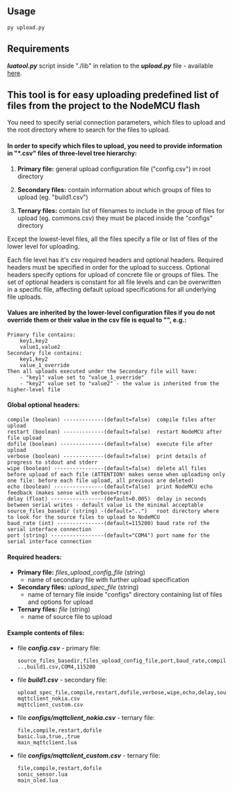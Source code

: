 ## Usage
```
py upload.py
```

## Requirements
***luatool.py*** script inside "./lib" in relation to the ***upload.py*** file - available [here](https://github.com/4refr0nt/luatool).

## This tool is for easy uploading predefined list of files from the project to the NodeMCU flash
You need to specify serial connection parameters, which files to upload
and the root directory where to search for the files to upload.

#### In order to specify which files to upload, you need to provide information in "*.csv" files of three-level tree hierarchy:

1) **Primary file:** general upload configuration file ("config.csv") in root directory

2) **Secondary files:** contain information about which groups of files to upload (eg. "build1.csv")

3) **Ternary files:** contain list of filenames to include in the group of files for upload (eg. commons.csv)
   they must be placed inside the "configs" directory

Except the lowest-level files, all the files specify a file or list of files of the lower level for uploading.

Each file level has it's csv required headers and optional headers. Required headers must be specified
in order for the upload to success. Optional headers specify options for upload of concrete file or groups of files.
The set of optional headers is constant for all file levels and can be overwritten in a specific file,
affecting default upload specifications for all underlying file uploads.

#### Values are inherited by the lower-level configuration files if you do not override them or their value in the csv file is equal to "", e.g.:
    Primary file contains:
        key1,key2
        value1,value2
    Secondary file contains:
        key1,key2
        value_1_override
    Then all uploads executed under the Secondary file will have:
        - "key1" value set to "value_1_override"
        - "key2" value set to "value2" - the value is inherited from the higher-level file

#### Global optional headers:
```
compile (boolean) -------------(default=false)  compile files after upload
restart (boolean) -------------(default=false)  restart NodeMCU after file upload
dofile (boolean) --------------(default=false)  execute file after upload
verbose (boolean) -------------(default=false)  print details of progress to stdout and stderr
wipe (boolean) ----------------(default=false)  delete all files before upload of each file (ATTENTION! makes sense when uploading only one file: before each file upload, all previous are deleted)
echo (boolean) ----------------(default=false)  print NodeMCU echo feedback (makes sense with verbose=true)
delay (float) -----------------(default=0.005)  delay in seconds between serial writes - default value is the minimal acceptable
source_files_basedir (string) -(default="..")   root directory where to look for the source files to upload to NodeMCU
baud_rate (int) ---------------(default=115200) baud rate rof the serial interface connection
port (string) -----------------(default="COM4") port name for the serial interface connection
```

#### Required headers:
- **Primary file:**
    *files_upload_config_file* (string)
    - name of secondary file with further upload specification
- **Secondary files:**
    *upload_spec_file* (string)
    - name of ternary file inside "configs" directory containing list of files and options for upload
- **Ternary files:**
    *file* (string)
    - name of source file to upload

#### Example contents of files:

* file ***config.csv*** - primary file:

    ```
    source_files_basedir,files_upload_config_file,port,baud_rate,compile,restart,dofile,verbose,wipe,echo,delay
    ..,build1.csv,COM4,115200
    ```
* file ***build1.csv*** - secondary file:

    ```
    upload_spec_file,compile,restart,dofile,verbose,wipe,echo,delay,source_files_basedir
    mqttclient_nokia.csv
    mqttclient_custom.csv
    ```
* file ***configs/mqttclient_nokia.csv*** - ternary file:

    ```
    file,compile,restart,dofile
    basic.lua,true,,true
    main_mqttclient.lua
    ```
* file ***configs/mqttclient_custom.csv*** - ternary file:

    ```
    file,compile,restart,dofile
    sonic_sensor.lua
    main_oled.lua
    ```
